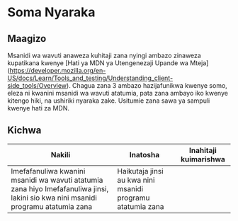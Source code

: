 # Soma Nyaraka
## Maagizo

Msanidi wa wavuti anaweza kuhitaji zana nyingi ambazo zinaweza kupatikana kwenye [Hati ya MDN ya Utengenezaji Upande wa Mteja] 
(https://developer.mozilla.org/en-US/docs/Learn/Tools_and_testing/Understanding_client-side_tools/Overview). 
Chagua zana 3 ambazo hazijafunikwa kwenye somo, eleza ni kwanini msanidi wa wavuti atatumia, 
pata zana ambayo iko kwenye kitengo hiki, na ushiriki nyaraka zake. Usitumie zana sawa ya sampuli kwenye hati za MDN.

## Kichwa

Nakili | Inatosha | Inahitaji kuimarishwa
--- | --- | - |
| Imefafanuliwa kwanini msanidi wa wavuti atatumia zana hiyo Imefafanuliwa jinsi, lakini sio kwa nini msanidi programu atatumia zana | Haikutaja jinsi au kwa nini msanidi programu atatumia zana |
